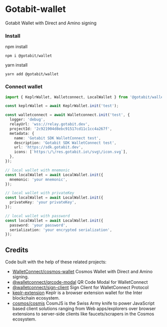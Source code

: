 # Gotabit-wallet

Gotabit Wallet with Direct and Amino signing

### Install

npm install

```
npm i @gotabit/wallet
```

yarn install

```
yarn add @gotabit/wallet
```

### Connect wallet

```ts
import { KeplrWallet, Walletconnect, LocalWallet } from '@gotabit/wallet';

const keplrWallet = await KeplrWallet.init('test');

const walletconnect = await Walletconnect.init('test', {
  logger: 'debug',
  relayUrl: 'wss://relay.gotabit.dev',
  projectId: '2c921904d8ebc91517cd11c1cc4a267f',
  metadata: {
    name: 'Gotabit SDK WalletConnect test',
    description: 'Gotabit SDK WalletConnect test',
    url: 'https://sdk.gotabit.dev',
    icons: [`https:\/\/res.gotabit.io\/svg\/icon.svg`],
  },
});

// local wallet with mnemonic
const localWallet = await LocalWallet.init({
  mnemonic: 'your mnemonic',
});

// local wallet with privateKey
const localWallet = await LocalWallet.init({
  privateKey: 'your privateKey',
});

// local wallet with password
const localWallet = await LocalWallet.init({
  password: 'your password',
  serialization: 'your encrypted serialization',
});
```

## Credits

Code built with the help of these related projects:

- [WalletConnect/cosmos-wallet](https://github.com/WalletConnect/cosmos-wallet) Cosmos Wallet with Direct and Amino signing.
- [@walletconnect/qrcode-modal](https://github.com/WalletConnect/walletconnect-monorepo/) QR Code Modal for WalletConnect
- [@walletconnect/sign-client](https://github.com/WalletConnect/walletconnect-monorepo/) Sign Client for WalletConnect Protocol
- [keplr-extension](https://github.com/chainapsis/kepler-extension) Keplr is a browser extension wallet for the Inter blockchain ecosystem.
- [cosmos/cosmjs](https://github.com/cosmos/cosmjs) CosmJS is the Swiss Army knife to power JavaScript based client solutions ranging from Web apps/explorers over browser extensions to server-side clients like faucets/scrapers in the Cosmos ecosystem.
